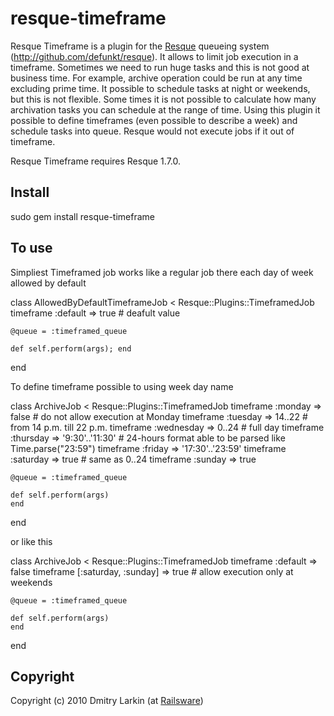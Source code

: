 resque-timeframe
===============

Resque Timeframe is a plugin for the [Resque][0] queueing system (http://github.com/defunkt/resque).
It allows to limit job execution in a timeframe. Sometimes we need to run huge tasks and this is not good at business time.
For example, archive operation could be run at any time excluding prime time. It possible to schedule tasks at night or weekends, but this is not flexible. Some times it is not possible to calculate how many archivation tasks you can schedule at the range of time. Using this plugin it possible to define timeframes (even possible to describe a week) and schedule tasks into queue. Resque would not execute jobs if it out of timeframe.

Resque Timeframe requires Resque 1.7.0.

Install
-------

  sudo gem install resque-timeframe

To use
------

Simpliest Timeframed job works like a regular job there each day of week allowed by default

  class AllowedByDefaultTimeframeJob < Resque::Plugins::TimeframedJob
    timeframe :default => true # deafult value

    @queue = :timeframed_queue

    def self.perform(args); end
  end

To define timeframe possible to using week day name

  class ArchiveJob < Resque::Plugins::TimeframedJob
    timeframe :monday     => false            # do not allow execution at Monday
    timeframe :tuesday    => 14..22           # from 14 p.m. till 22 p.m.
    timeframe :wednesday  => 0..24            # full day
    timeframe :thursday   => '9:30'..'11:30'  # 24-hours format able to be parsed like Time.parse("23:59")
    timeframe :friday     => '17:30'..'23:59' 
    timeframe :saturday   => true             # same as 0..24
    timeframe :sunday     => true

    @queue = :timeframed_queue

    def self.perform(args)
    end
  end

or like this

  class ArchiveJob < Resque::Plugins::TimeframedJob
    timeframe :default => false
    timeframe [:saturday, :sunday] => true    # allow execution only at weekends

    @queue = :timeframed_queue

    def self.perform(args)
    end
  end



Copyright
---------
Copyright (c) 2010 Dmitry Larkin (at [Railsware][3])



[0]: http://github.com/defunkt/resque
[1]: http://help.github.com/forking/
[2]: http://github.com/dml/resque-timeframe/issues
[3]: http://railsware.com
